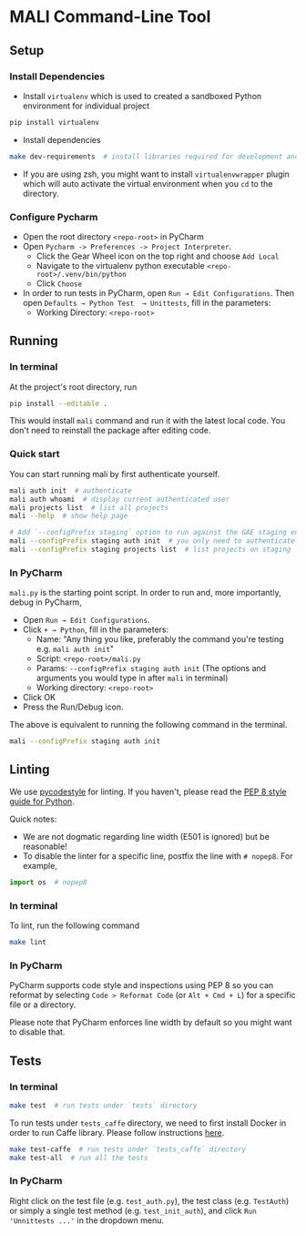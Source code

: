 # MALI Command-Line Tool

## Setup

### Install Dependencies

- Install `virtualenv` which is used to created a sandboxed Python environment for individual project
```bash
pip install virtualenv
```

- Install dependencies
```bash 
make dev-requirements  # install libraries required for development and testing
```

- If you are using zsh, you might want to install `virtualenvwrapper` plugin which will auto activate the virtual environment when you `cd` to the directory.

### Configure Pycharm

- Open the root directory `<repo-root>` in PyCharm
- Open `Pycharm -> Preferences -> Project Interpreter`.
  - Click the Gear Wheel icon on the top right and choose `Add Local`
  - Navigate to the virtualenv python executable `<repo-root>/.venv/bin/python`
  - Click `Choose`
- In order to run tests in PyCharm, open `Run → Edit Configurations`. Then open `Defaults → Python Test  → Unittests`, fill in the parameters:
  - Working Directory: `<repo-root>`

## Running

### In terminal
At the project's root directory, run
```bash
pip install --editable .  
```

This would install `mali` command and run it with the latest local code. You don't need to reinstall the package after editing code.

### Quick start
You can start running mali by first authenticate yourself.
```bash
mali auth init  # authenticate
mali auth whoami  # display current authenticated user
mali projects list  # list all projects
mali --help  # show help page

# Add `--configPrefix staging` option to run against the GAE staging environment
mali --configPrefix staging auth init  # you only need to authenticate once
mali --configPrefix staging projects list  # list projects on staging
```

### In PyCharm
`mali.py` is the starting point script. In order to run and, more importantly, debug in PyCharm, 
- Open `Run → Edit Configurations`. 
- Click `+ → Python`, fill in the parameters:
  - Name: "Any thing you like, preferably the command you're testing e.g. `mali auth init`"
  - Script: `<repo-root>/mali.py`
  - Params: `--configPrefix staging auth init` (The options and arguments you would type in after `mali` in terminal)
  - Working directory: `<repo-root>`
- Click OK
- Press the Run/Debug icon.

The above is equivalent to running the following command in the terminal.
```bash
mali --configPrefix staging auth init
```

## Linting

We use [pycodestyle](https://pycodestyle.readthedocs.io/en/latest/index.html) for linting. If you haven't, please read the [PEP 8 style guide for Python](https://www.python.org/dev/peps/pep-0008/#introduction).

Quick notes:
- We are not dogmatic regarding line width (E501 is ignored) but be reasonable!
- To disable the linter for a specific line, postfix the line with `# nopep8`. For example,
```python
import os  # nopep8
```

### In terminal

To lint, run the following command
```bash
make lint
```

### In PyCharm

PyCharm supports code style and inspections using PEP 8 so you can reformat by selecting `Code > Reformat Code` (or `Alt + Cmd + L`) for a specific file or a directory. 

Please note that PyCharm enforces line width by default so you might want to disable that.

## Tests

### In terminal
```bash
make test  # run tests under `tests` directory
```

To run tests under `tests_caffe` directory, we need to first install Docker in order to run Caffe library. Please follow instructions [here](https://docs.docker.com/docker-for-mac/install/).

```bash
make test-caffe  # run tests under `tests_caffe` directory
make test-all  # run all the tests
```

### In PyCharm
Right click on the test file (e.g. `test_auth.py`), the test class (e.g. `TestAuth`) or simply a single test method (e.g. `test_init_auth`), and click `Run 'Unnittests ...'` in the dropdown menu.
